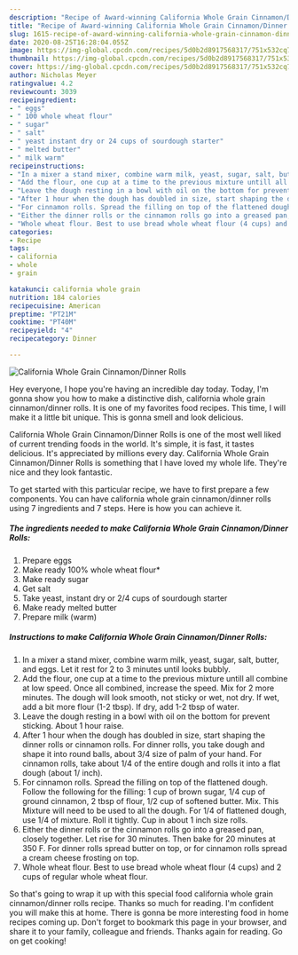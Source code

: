 ```yaml
---
description: "Recipe of Award-winning California Whole Grain Cinnamon/Dinner Rolls"
title: "Recipe of Award-winning California Whole Grain Cinnamon/Dinner Rolls"
slug: 1615-recipe-of-award-winning-california-whole-grain-cinnamon-dinner-rolls
date: 2020-08-25T16:28:04.055Z
image: https://img-global.cpcdn.com/recipes/5d0b2d8917568317/751x532cq70/california-whole-grain-cinnamondinner-rolls-recipe-main-photo.jpg
thumbnail: https://img-global.cpcdn.com/recipes/5d0b2d8917568317/751x532cq70/california-whole-grain-cinnamondinner-rolls-recipe-main-photo.jpg
cover: https://img-global.cpcdn.com/recipes/5d0b2d8917568317/751x532cq70/california-whole-grain-cinnamondinner-rolls-recipe-main-photo.jpg
author: Nicholas Meyer
ratingvalue: 4.2
reviewcount: 3039
recipeingredient:
- " eggs"
- " 100 whole wheat flour"
- " sugar"
- " salt"
- " yeast instant dry or 24 cups of sourdough starter"
- " melted butter"
- " milk warm"
recipeinstructions:
- "In a mixer a stand mixer, combine warm milk, yeast, sugar, salt, butter, and eggs. Let it rest for 2 to 3 minutes until looks bubbly."
- "Add the flour, one cup at a time to the previous mixture untill all combine at low speed. Once all combined, increase the speed. Mix for 2 more minutes. The dough will look smooth, not sticky or wet, not dry. If wet, add a bit more flour (1-2 tbsp). If dry, add 1-2 tbsp of water."
- "Leave the dough resting in a bowl with oil on the bottom for prevent sticking. About 1 hour raise."
- "After 1 hour when the dough has doubled in size, start shaping the dinner rolls or cinnamon rolls. For dinner rolls, you take dough and shape it into round balls, about 3/4 size of palm of your hand. For cinnamon rolls, take about 1/4 of the entire dough and rolls it into a flat dough (about 1/ inch)."
- "For cinnamon rolls. Spread the filling on top of the flattened dough. Follow the following for the filling: 1 cup of brown sugar, 1/4 cup of ground cinnamon, 2 tbsp of flour, 1/2 cup of softened butter. Mix. This Mixture will need to be used to all the dough. For 1/4 of flattened dough, use 1/4 of mixture. Roll it tightly. Cup in about 1 inch size rolls."
- "Either the dinner rolls or the cinnamon rolls go into a greased pan, closely together. Let rise for 30 minutes. Then bake for 20 minutes at 350 F. For dinner rolls spread butter on top, or for cinnamon rolls spread a cream cheese frosting on top."
- "Whole wheat flour. Best to use bread whole wheat flour (4 cups) and 2 cups of regular whole wheat flour."
categories:
- Recipe
tags:
- california
- whole
- grain

katakunci: california whole grain 
nutrition: 184 calories
recipecuisine: American
preptime: "PT21M"
cooktime: "PT40M"
recipeyield: "4"
recipecategory: Dinner

---
```



![California Whole Grain Cinnamon/Dinner Rolls](https://img-global.cpcdn.com/recipes/5d0b2d8917568317/751x532cq70/california-whole-grain-cinnamondinner-rolls-recipe-main-photo.jpg)

Hey everyone, I hope you're having an incredible day today. Today, I'm gonna show you how to make a distinctive dish, california whole grain cinnamon/dinner rolls. It is one of my favorites food recipes. This time, I will make it a little bit unique. This is gonna smell and look delicious.



California Whole Grain Cinnamon/Dinner Rolls is one of the most well liked of current trending foods in the world. It's simple, it is fast, it tastes delicious. It's appreciated by millions every day. California Whole Grain Cinnamon/Dinner Rolls is something that I have loved my whole life. They're nice and they look fantastic.


To get started with this particular recipe, we have to first prepare a few components. You can have california whole grain cinnamon/dinner rolls using 7 ingredients and 7 steps. Here is how you can achieve it.

<!--inarticleads1-->

##### The ingredients needed to make California Whole Grain Cinnamon/Dinner Rolls:

1. Prepare  eggs
1. Make ready  100% whole wheat flour*
1. Make ready  sugar
1. Get  salt
1. Take  yeast, instant dry or 2/4 cups of sourdough starter
1. Make ready  melted butter
1. Prepare  milk (warm)




<!--inarticleads2-->

##### Instructions to make California Whole Grain Cinnamon/Dinner Rolls:

1. In a mixer a stand mixer, combine warm milk, yeast, sugar, salt, butter, and eggs. Let it rest for 2 to 3 minutes until looks bubbly.
1. Add the flour, one cup at a time to the previous mixture untill all combine at low speed. Once all combined, increase the speed. Mix for 2 more minutes. The dough will look smooth, not sticky or wet, not dry. If wet, add a bit more flour (1-2 tbsp). If dry, add 1-2 tbsp of water.
1. Leave the dough resting in a bowl with oil on the bottom for prevent sticking. About 1 hour raise.
1. After 1 hour when the dough has doubled in size, start shaping the dinner rolls or cinnamon rolls. For dinner rolls, you take dough and shape it into round balls, about 3/4 size of palm of your hand. For cinnamon rolls, take about 1/4 of the entire dough and rolls it into a flat dough (about 1/ inch).
1. For cinnamon rolls. Spread the filling on top of the flattened dough. Follow the following for the filling: 1 cup of brown sugar, 1/4 cup of ground cinnamon, 2 tbsp of flour, 1/2 cup of softened butter. Mix. This Mixture will need to be used to all the dough. For 1/4 of flattened dough, use 1/4 of mixture. Roll it tightly. Cup in about 1 inch size rolls.
1. Either the dinner rolls or the cinnamon rolls go into a greased pan, closely together. Let rise for 30 minutes. Then bake for 20 minutes at 350 F. For dinner rolls spread butter on top, or for cinnamon rolls spread a cream cheese frosting on top.
1. Whole wheat flour. Best to use bread whole wheat flour (4 cups) and 2 cups of regular whole wheat flour.




So that's going to wrap it up with this special food california whole grain cinnamon/dinner rolls recipe. Thanks so much for reading. I'm confident you will make this at home. There is gonna be more interesting food in home recipes coming up. Don't forget to bookmark this page in your browser, and share it to your family, colleague and friends. Thanks again for reading. Go on get cooking!
